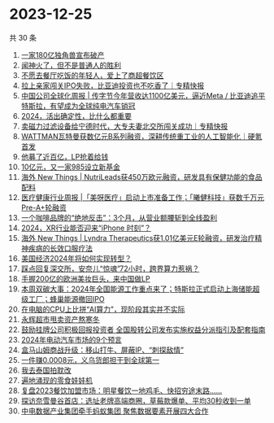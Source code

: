 # 2023-12-25

共 30 条

<!-- BEGIN 36KR -->
<!-- 最后更新时间 2023-12-25 01:03:22 +0800 -->
1. [一家180亿独角兽宣布破产](https://36kr.com/p/2573090979194498)
1. [闻神火了，但不是普通人的胜利](https://36kr.com/p/2573968321701512)
1. [不愿去餐厅吃饭的年轻人，爱上了商超餐饮区](https://36kr.com/p/2573305522234752)
1. [拉上亲家闯关IPO失败，比亚迪投资也不吃香了｜专精快报](https://36kr.com/p/2574092620490115)
1. [中国公司全球化周报 | 传字节今年营收达1100亿美元，逼近Meta / 比亚迪追平特斯拉，有望成为全球纯电汽车销冠](https://36kr.com/p/2573183146321288)
1. [2024，活出确定性，比什么都重要](https://36kr.com/p/2573378223089288)
1. [卖磁力过滤设备给宁德时代，大专夫妻北交所闯关成功｜专精快报](https://36kr.com/p/2574090521962120)
1. [WATTMAN瓦特曼获数亿元B系列融资，深耕传统重工业的人工智能化｜硬氪首发](https://36kr.com/p/2574085077280133)
1. [他募了近百亿，LP抢着给钱](https://36kr.com/p/2572831914730882)
1. [10亿元，又一家985设立新基金](https://36kr.com/p/2574382712186500)
1. [海外 New Things | NutriLeads获450万欧元融资，研发具有保健功能的食品配料](https://36kr.com/p/2573027005425027)
1. [医疗健康行业周报 |「美呀医疗」启动上市准备工作；「曦健科技」获数千万元Pre-A+轮融资](https://36kr.com/p/2572009871189641)
1. [一个咖啡品牌的“绝地反击”：3个月，从营业额腰斩到全线盈利](https://36kr.com/p/2545780088399368)
1. [2024，XR行业能否迎来“iPhone 时刻”？](https://36kr.com/p/2573315170312322)
1. [海外 New Things | Lyndra Therapeutics获1.01亿美元E轮融资，研发治疗精神疾病的长效口服疗法](https://36kr.com/p/2573031235298944)
1. [美国经济2024年将如何实现转型？](https://36kr.com/p/2572824308442761)
1. [踩点回复深交所，安奈儿“惊魂”72小时，跨界算力惹祸？](https://36kr.com/p/2572684541206406)
1. [手握200亿的欧洲美妆巨头，来中国做LP](https://36kr.com/p/2574244396574338)
1. [本周双碳大事：2024年全国能源工作重点来了；特斯拉正式启动上海储能超级工厂；蜂巢能源撤回IPO](https://36kr.com/p/2574301377848962)
1. [在电脑的CPU上比拼“AI算力”，现阶段其实并不实际](https://36kr.com/p/2573442207556992)
1. [永辉超市甩卖资产熬寒冬](https://36kr.com/p/2572017376976770)
1. [鼓励挂牌公司积极回报投资者 全国股转公司发布实施权益分派指引及配套指南](https://36kr.com/p/2572625052558979)
1. [2024年电动汽车市场的9个预言](https://36kr.com/p/2571941295171204)
1. [盒马山姆商战升级：移山打牛、屏蔽IP、“刺探敌情”](https://36kr.com/p/2572014922883206)
1. [一件赚0.0008元，义乌货郎担干到全球第一](https://36kr.com/p/2547873654708608)
1. [我去泰国拍耽改](https://36kr.com/p/2550699471935618)
1. [遍地涌现的零食娃娃机](https://36kr.com/p/2571914739918211)
1. [复盘2023餐饮加盟市场：明星餐饮一地鸡毛、快招穷途末路……](https://36kr.com/p/2572994254331783)
1. [探访奈雪曼谷首店：选址老牌高端商圈，草莓款爆单、平均30秒收到一单](https://36kr.com/p/2550425847126407)
1. [中电数据产业集团牵手蚂蚁集团 聚焦数据要素开展四大合作](https://36kr.com/p/2574484863821448)
<!-- END 36KR -->